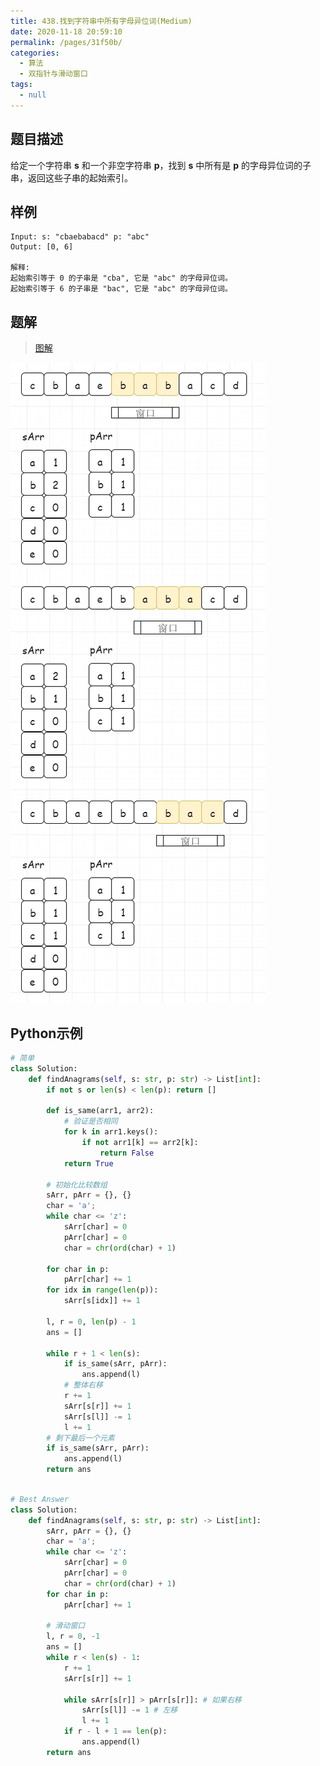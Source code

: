 ```yaml
---
title: 438.找到字符串中所有字母异位词(Medium)
date: 2020-11-18 20:59:10
permalink: /pages/31f50b/
categories: 
  - 算法
  - 双指针与滑动窗口
tags: 
  - null
---
```


## 题目描述

给定一个字符串 **s** 和一个非空字符串 **p**，找到 **s** 中所有是 **p** 的字母异位词的子串，返回这些子串的起始索引。

## 样例

```
Input: s: "cbaebabacd" p: "abc"
Output: [0, 6]

解释:
起始索引等于 0 的子串是 "cba", 它是 "abc" 的字母异位词。
起始索引等于 6 的子串是 "bac", 它是 "abc" 的字母异位词。
```

## 题解

> [图解](https://www.geekxh.com/1.5.%E6%BB%91%E5%8A%A8%E7%AA%97%E5%8F%A3%E7%B3%BB%E5%88%97/503.html#_02%E3%80%81%E9%A2%98%E8%A7%A3%E5%88%86%E6%9E%90)

![img](./assets/img/4.acb8c9b1.jpg)

## Python示例

```python
# 简单
class Solution:
    def findAnagrams(self, s: str, p: str) -> List[int]:
        if not s or len(s) < len(p): return []

        def is_same(arr1, arr2):
            # 验证是否相同
            for k in arr1.keys():
                if not arr1[k] == arr2[k]:
                    return False
            return True
				
        # 初始化比较数组
        sArr, pArr = {}, {}
        char = 'a';
        while char <= 'z':
            sArr[char] = 0
            pArr[char] = 0
            char = chr(ord(char) + 1)

        for char in p:
            pArr[char] += 1
        for idx in range(len(p)):
            sArr[s[idx]] += 1

        l, r = 0, len(p) - 1
        ans = []

        while r + 1 < len(s):
            if is_same(sArr, pArr):
                ans.append(l)
            # 整体右移
            r += 1
            sArr[s[r]] += 1
            sArr[s[l]] -= 1
            l += 1
        # 剩下最后一个元素
        if is_same(sArr, pArr):
            ans.append(l)
        return ans
        
```

```python
# Best Answer
class Solution:
    def findAnagrams(self, s: str, p: str) -> List[int]:
        sArr, pArr = {}, {} 
        char = 'a';
        while char <= 'z':
            sArr[char] = 0
            pArr[char] = 0
            char = chr(ord(char) + 1)
        for char in p:
            pArr[char] += 1
        
        # 滑动窗口
        l, r = 0, -1
        ans = []
        while r < len(s) - 1:
            r += 1
            sArr[s[r]] += 1
            
            while sArr[s[r]] > pArr[s[r]]: # 如果右移
                sArr[s[l]] -= 1 # 左移
                l += 1
            if r - l + 1 == len(p):
                ans.append(l)
        return ans
```